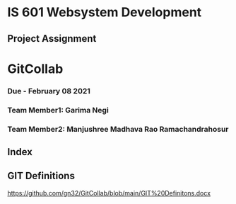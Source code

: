 # IS 601 Websystem Development #
## Project Assignment ##
# GitCollab
### Due - February 08 2021 
### Team Member1: Garima Negi 
### Team Member2: Manjushree Madhava Rao Ramachandrahosur
## Index ##
## GIT Definitions ##
https://github.com/gn32/GitCollab/blob/main/GIT%20Definitons.docx
